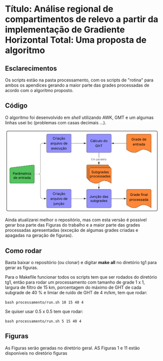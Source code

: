 # Título: Análise regional de compartimentos de relevo a partir da implementação de Gradiente Horizontal Total: Uma proposta de algoritmo 

## Esclarecimentos

Os scripts estão na pasta processamento, com os scripts de "rotina" para ambos os apendices gerando a maior parte das grades processadas de acordo com o algoritmo proposto.

## Código

O algoritmo foi desenvolvido em *shell* utilizando AWK, GMT e um algumas linhas usei bc (problemas com casas decimais ...).

<img src="https://github.com/gustavogosling/tg1/blob/main/figuras/figura01.png" alt="Algoritmo">

Ainda atualizarei melhor o repositório, mas com esta versão é possível gerar boa parte das Figuras do trabalho e a maior parte das grades processadas apresentadas (exceção de algumas grades criadas e apagadas na geração de figuras).

## Como rodar

Basta baixar o repositório (ou clonar) e digitar **make all** no diretório tg1 para gerar as figuras. 

Para o Makefile funcionar todos os scripts tem que ser rodados do diretório tg1, então para rodar um processamento com tamanho de grade 1 x 1, largura
de filtro de 15 km, porcentagem do máximo de GHT de cada subgrade de 40 % e limiar de ruído de GHT de 4 m/km, tem que rodar:

`bash processamento/run.sh 10 15 40 4`

Se quiser usar 0.5 x 0.5 tem que rodar:

`bash processamento/run.sh 5 15 40 4`

## Figuras

As Figuras serão geradas no diretório geral. AS Figuras 1 e 11 estão disponíveis no diretório figuras
